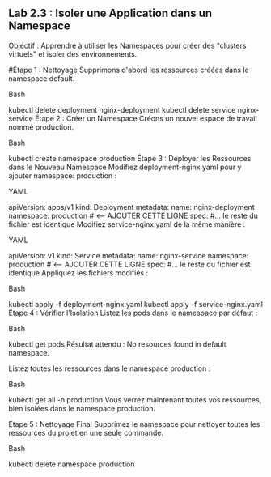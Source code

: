 ## Lab 2.3 : Isoler une Application dans un Namespace
Objectif : Apprendre à utiliser les Namespaces pour créer des "clusters virtuels" et isoler des environnements.

#Étape 1 : Nettoyage
Supprimons d'abord les ressources créées dans le namespace default.

Bash

kubectl delete deployment nginx-deployment
kubectl delete service nginx-service
Étape 2 : Créer un Namespace
Créons un nouvel espace de travail nommé production.

Bash

kubectl create namespace production
Étape 3 : Déployer les Ressources dans le Nouveau Namespace
Modifiez deployment-nginx.yaml pour y ajouter namespace: production :

YAML

apiVersion: apps/v1
kind: Deployment
metadata:
  name: nginx-deployment
  namespace: production # <-- AJOUTER CETTE LIGNE
spec:
  #... le reste du fichier est identique
Modifiez service-nginx.yaml de la même manière :

YAML

apiVersion: v1
kind: Service
metadata:
  name: nginx-service
  namespace: production # <-- AJOUTER CETTE LIGNE
spec:
  #... le reste du fichier est identique
Appliquez les fichiers modifiés :

Bash

kubectl apply -f deployment-nginx.yaml
kubectl apply -f service-nginx.yaml
Étape 4 : Vérifier l'Isolation
Listez les pods dans le namespace par défaut :

Bash

kubectl get pods
Résultat attendu : No resources found in default namespace.

Listez toutes les ressources dans le namespace production :

Bash

kubectl get all -n production
Vous verrez maintenant toutes vos ressources, bien isolées dans le namespace production.

Étape 5 : Nettoyage Final
Supprimez le namespace pour nettoyer toutes les ressources du projet en une seule commande.

Bash

kubectl delete namespace production
